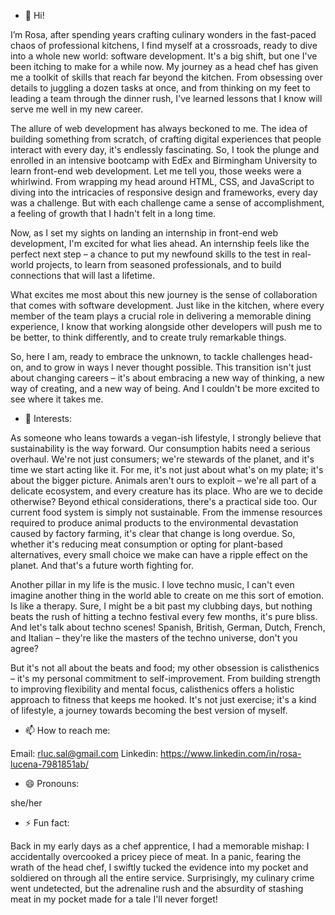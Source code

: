 - 👋 Hi!
  
I’m Rosa, after spending years crafting culinary wonders in the fast-paced chaos of professional kitchens, I find myself at a crossroads, ready to dive into a whole new world: software development. It's a big shift, but one I've been itching to make for a while now.
My journey as a head chef has given me a toolkit of skills that reach far beyond the kitchen. From obsessing over details to juggling a dozen tasks at once, and from thinking on my feet to leading a team through the dinner rush, I've learned lessons that I know will serve me well in my new career.

The allure of web development has always beckoned to me. The idea of building something from scratch, of crafting digital experiences that people interact with every day, it's endlessly fascinating. So, I took the plunge and enrolled in an intensive bootcamp with EdEx and Birmingham University to learn front-end web development.
Let me tell you, those weeks were a whirlwind. From wrapping my head around HTML, CSS, and JavaScript to diving into the intricacies of responsive design and frameworks, every day was a challenge. But with each challenge came a sense of accomplishment, a feeling of growth that I hadn't felt in a long time.

Now, as I set my sights on landing an internship in front-end web development, I'm excited for what lies ahead. An internship feels like the perfect next step – a chance to put my newfound skills to the test in real-world projects, to learn from seasoned professionals, and to build connections that will last a lifetime.

What excites me most about this new journey is the sense of collaboration that comes with software development. Just like in the kitchen, where every member of the team plays a crucial role in delivering a memorable dining experience, I know that working alongside other developers will push me to be better, to think differently, and to create truly remarkable things.

So, here I am, ready to embrace the unknown, to tackle challenges head-on, and to grow in ways I never thought possible. This transition isn't just about changing careers – it's about embracing a new way of thinking, a new way of creating, and a new way of being. And I couldn't be more excited to see where it takes me.

- 👀 Interests:

As someone who leans towards a vegan-ish lifestyle, I strongly believe that sustainability is the way forward. Our consumption habits need a serious overhaul. We're not just consumers; we're stewards of the planet, and it's time we start acting like it.
For me, it's not just about what's on my plate; it's about the bigger picture. Animals aren't ours to exploit – we're all part of a delicate ecosystem, and every creature has its place. Who are we to decide otherwise?
Beyond ethical considerations, there's a practical side too. Our current food system is simply not sustainable. From the immense resources required to produce animal products to the environmental devastation caused by factory farming, it's clear that change is long overdue.
So, whether it's reducing meat consumption or opting for plant-based alternatives, every small choice we make can have a ripple effect on the planet. And that's a future worth fighting for.

Another pillar in my life is the music. I love techno music, I can't even imagine another thing in the world able to create on me this sort of emotion. Is like a therapy. Sure, I might be a bit past my clubbing days, but nothing beats the rush of hitting a techno festival every few months, it's pure bliss. And let's talk about techno scenes! Spanish, British, German, Dutch, French, and Italian – they're like the masters of the techno universe, don't you agree?

But it's not all about the beats and food; my other obsession is calisthenics – it's my personal commitment to self-improvement. From building strength to improving flexibility and mental focus, calisthenics offers a holistic approach to fitness that keeps me hooked. It's not just exercise; it's a kind of lifestyle, a journey towards becoming the best version of myself.

- 📫 How to reach me:
  
Email: rluc.sal@gmail.com
Linkedin: https://www.linkedin.com/in/rosa-lucena-7981851ab/

- 😄 Pronouns:

she/her

- ⚡ Fun fact:

Back in my early days as a chef apprentice, I had a memorable mishap: I accidentally overcooked a pricey piece of meat. In a panic, fearing the wrath of the head chef, I swiftly tucked the evidence into my pocket and soldiered on through all the entire service. 
Surprisingly, my culinary crime went undetected, but the adrenaline rush and the absurdity of stashing meat in my pocket made for a tale I'll never forget!










